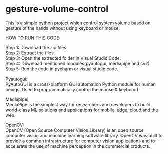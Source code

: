 # gesture-volume-control

This is a simple python project which control system volume based on gesture of the hands without using keyboard or mouse.

HOW TO RUN THIS CODE:

Step 1: Download the zip files.
<br>
Step 2: Extract the files.
<br>
Step 3: Open the extracted folder in Visual Studio Code.
<br>
Step 4: Download mentioned modules(pyautogui, mediapipe and cv2)
<br>
Step 5: Run the code in pycharm or visual studio code. 

Pyautogui:<br>
PyAutoGUI is a cross-platform GUI automation Python module for human beings. Used to programmatically control the mouse & keyboard.
<br>

Mediapipe:<br>
MediaPipe is the simplest way for researchers and developers to build world-class ML solutions and applications for mobile, edge, cloud and the web.
<br>

OpenCV:<br>
OpenCV (Open Source Computer Vision Library) is an open source computer vision and machine learning software library. OpenCV was built to provide a common infrastructure for computer vision applications and to accelerate the use of machine perception in the commercial products.
